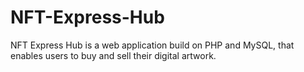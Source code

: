 # NFT-Express-Hub
NFT Express Hub is a web application build on PHP and MySQL, that enables users to buy and sell their digital artwork.
